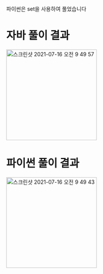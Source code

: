 파이썬은 set을 사용하여 풀었습니다
# 자바 풀이 결과
<img width="240" alt="스크린샷 2021-07-16 오전 9 49 57" src="https://user-images.githubusercontent.com/42399580/125875428-9b0b8ffc-21f5-4578-87b7-88dacd76ca77.png">

# 파이썬 풀이 결과
<img width="240" alt="스크린샷 2021-07-16 오전 9 49 43" src="https://user-images.githubusercontent.com/42399580/125875446-881e5805-d8e3-4de8-87f0-e6e56c2fc8ef.png">
